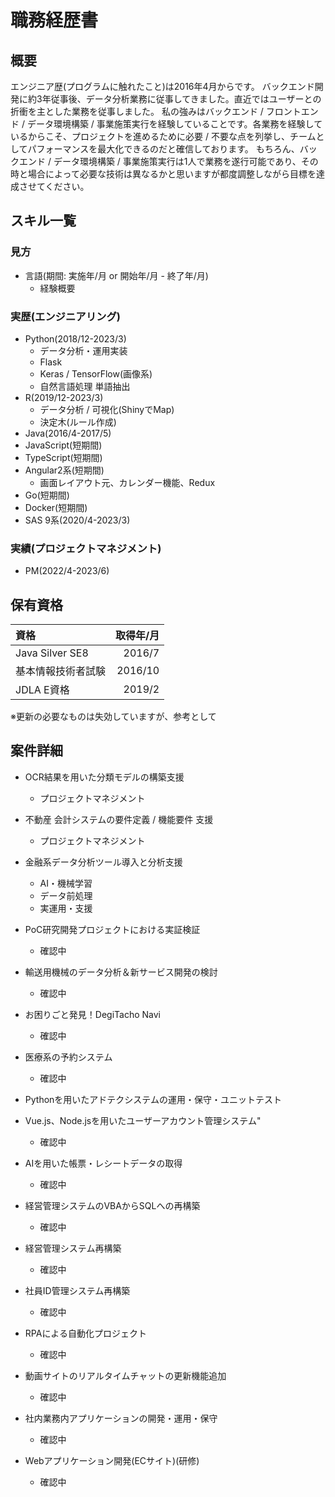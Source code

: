 # 職務経歴書

## 概要

エンジニア歴(プログラムに触れたこと)は2016年4月からです。
バックエンド開発に約3年従事後、データ分析業務に従事してきました。直近ではユーザーとの折衝を主とした業務を従事しました。
私の強みはバックエンド / フロントエンド / データ環境構築 / 事業施策実行を経験していることです。各業務を経験しているからこそ、プロジェクトを進めるために必要 / 不要な点を列挙し、チームとしてパフォーマンスを最大化できるのだと確信しております。
もちろん、バックエンド / データ環境構築 / 事業施策実行は1人で業務を遂行可能であり、その時と場合によって必要な技術は異なるかと思いますが都度調整しながら目標を達成させてください。

## スキル一覧
### 見方
- 言語(期間: 実施年/月 or 開始年/月 - 終了年/月)
    - 経験概要

### 実歴(エンジニアリング)
- Python(2018/12-2023/3)
    - データ分析・運用実装
    - Flask
    - Keras / TensorFlow(画像系)
    - 自然言語処理 単語抽出
- R(2019/12-2023/3)
    - データ分析 / 可視化(ShinyでMap)
    - 決定木(ルール作成)
- Java(2016/4-2017/5)
- JavaScript(短期間)
- TypeScript(短期間)
- Angular2系(短期間)
    - 画面レイアウト元、カレンダー機能、Redux
- Go(短期間)
- Docker(短期間)
- SAS 9系(2020/4-2023/3)

### 実績(プロジェクトマネジメント)
- PM(2022/4-2023/6)

## 保有資格

|資格|取得年/月|
|:----|-------:|
| Java Silver SE8 | 2016/7 |
| 基本情報技術者試験 | 2016/10 |
| JDLA E資格 | 2019/2 |

※更新の必要なものは失効していますが、参考として

## 案件詳細

- OCR結果を用いた分類モデルの構築支援
    - プロジェクトマネジメント

- 不動産 会計システムの要件定義 / 機能要件 支援
    - プロジェクトマネジメント

- 金融系データ分析ツール導入と分析支援
    - AI・機械学習
    - データ前処理
    - 実運用・支援

- PoC研究開発プロジェクトにおける実証検証
    - 確認中

- 輸送用機械のデータ分析＆新サービス開発の検討
    - 確認中

- お困りごと発見！DegiTacho Navi
    - 確認中

- 医療系の予約システム
    - 確認中

- Pythonを用いたアドテクシステムの運用・保守・ユニットテスト
- Vue.js、Node.jsを用いたユーザーアカウント管理システム"
    - 確認中

- AIを用いた帳票・レシートデータの取得
    - 確認中

- 経営管理システムのVBAからSQLへの再構築
    - 確認中

- 経営管理システム再構築
    - 確認中

- 社員ID管理システム再構築
    - 確認中

- RPAによる自動化プロジェクト
    - 確認中

- 動画サイトのリアルタイムチャットの更新機能追加
    - 確認中

- 社内業務内アプリケーションの開発・運用・保守
    - 確認中

- Webアプリケーション開発(ECサイト)(研修)
    - 確認中

<!--
**chibadai/chibadai** is a ✨ _special_ ✨ repository because its `README.md` (this file) appears on your GitHub profile.

Here are some ideas to get you started:

- 🔭 I’m currently working on ...
- 🌱 I’m currently learning ...
- 👯 I’m looking to collaborate on ...
- 🤔 I’m looking for help with ...
- 💬 Ask me about ...
- 📫 How to reach me: ...
- 😄 Pronouns: ...
- ⚡ Fun fact: ...
-->
